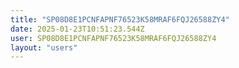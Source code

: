 ```yaml
---
title: "SP08D8E1PCNFAPNF76523K58MRAF6FQJ26588ZY4"
date: 2025-01-23T10:51:23.544Z
user: SP08D8E1PCNFAPNF76523K58MRAF6FQJ26588ZY4
layout: "users"
---
```

    